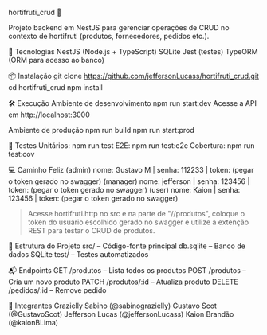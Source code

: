 hortifruti_crud 🌱

Projeto backend em NestJS para gerenciar operações de CRUD no contexto de hortifruti (produtos, fornecedores, pedidos etc.).

🚀 Tecnologias
NestJS (Node.js + TypeScript)
SQLite
Jest (testes)
TypeORM (ORM para acesso ao banco)

📦 Instalação
git clone https://github.com/jeffersonLucass/hortifruti_crud.git
cd hortifruti_crud
npm install

🛠️ Execução
Ambiente de desenvolvimento
npm run start:dev
Acesse a API em http://localhost:3000

Ambiente de produção
npm run build
npm run start:prod

🧪 Testes
Unitários: npm run test
E2E: npm run test:e2e
Cobertura: npm run test:cov

💻 Caminho Feliz
(admin) nome: Gustavo M | senha: 112233 | token: (pegar o token gerado no swagger)
(manager) nome: jefferson | senha: 123456 | token: (pegar o token gerado no swagger)
(user) nome: Kaion | senha: 123456 | token: (pegar o token gerado no swagger)
> Acesse hortifruti.http no src e na parte de "//produtos", coloque o token do usuario escolhido gerado no swagger e utilize a extenção REST para testar o CRUD de produtos.

📂 Estrutura do Projeto
src/ – Código-fonte principal
db.sqlite – Banco de dados SQLite
test/ – Testes automatizados

📬 Endpoints
GET /produtos – Lista todos os produtos
POST /produtos – Cria um novo produto
PATCH /produtos/:id – Atualiza produto
DELETE /pedidos/:id – Remove pedido

👥 Integrantes
Grazielly Sabino (@sabinograzielly)
Gustavo Scot (@GustavoScot)
Jefferson Lucas (@jeffersonLucass)
Kaion Brandão (@kaionBLima)
